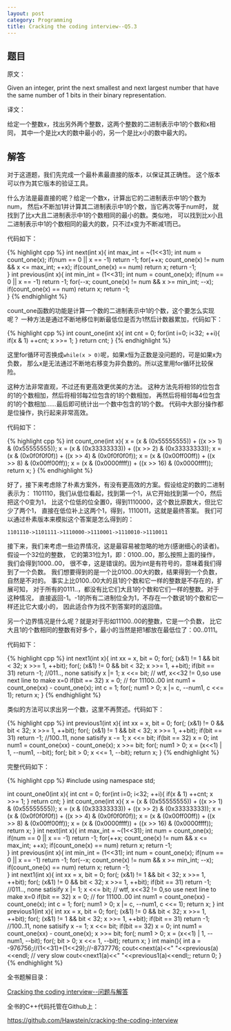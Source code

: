 ```yaml
---
layout: post
category: Programming
title: Cracking the coding interview--Q5.3
---
```


## 题目

原文：

Given an integer, print the next smallest and next largest number 
that have the same number of 1 bits in their binary representation.

译文：

给定一个整数x，找出另外两个整数，这两个整数的二进制表示中1的个数和x相同，
其中一个是比x大的数中最小的，另一个是比x小的数中最大的。

## 解答

对于这道题，我们先完成一个最朴素最直接的版本，以保证其正确性。
这个版本可以作为其它版本的验证工具。

什么方法是最直接的呢？给定一个数x，计算出它的二进制表示中1的个数为num，
然后x不断加1并计算其二进制表示中1的个数，当它再次等于num时，
就找到了比x大且二进制表示中1的个数相同的最小的数。类似地，
可以找到比x小且二进制表示中1的个数相同的最大的数，只不过x变为不断减1而已。

代码如下：

{% highlight cpp %}
int next(int x){
    int max_int = ~(1<<31);
    int num = count_one(x);
    if(num == 0 || x == -1) return -1;
    for(++x; count_one(x) != num && x <= max_int; ++x);
    if(count_one(x) == num) return x;
    return -1;    
}
int previous(int x){
    int min_int = (1<<31);
    int num = count_one(x);
    if(num == 0 || x == -1) return -1;
    for(--x; count_one(x) != num && x >= min_int; --x);
    if(count_one(x) == num) return x;
    return -1;	
}
{% endhighlight %}

count_one函数的功能是计算一个数的二进制表示中1的个数，这个要怎么实现呢？
一种方法是通过不断地移位判断最低位是否为1然后计数器累加，代码如下：

{% highlight cpp %}
int count_one(int x){
    int cnt = 0;
    for(int i=0; i<32; ++i){
        if(x & 1) ++cnt;
        x >>= 1;
    }
    return cnt;
}
{% endhighlight %}

这里for循环可否换成`while(x > 0)`呢，如果x恒为正数是没问题的，可是如果x为负数，
那么x是无法通过不断地右移变为非负数的。所以这里用for循环比较保险。

这种方法非常直观，不过还有更高效更优美的方法。
这种方法先将相邻的位包含的1的个数相加，然后将相邻每2位包含的1的个数相加，
再然后将相邻每4位包含的1的个数相加......最后即可统计出一个数中包含的1的个数。
代码中大部分操作都是位操作，执行起来非常高效。

代码如下：

{% highlight cpp %}
int count_one(int x){
    x = (x & (0x55555555)) + ((x >> 1) & (0x55555555));
    x = (x & (0x33333333)) + ((x >> 2) & (0x33333333));
    x = (x & (0x0f0f0f0f)) + ((x >> 4) & (0x0f0f0f0f));
    x = (x & (0x00ff00ff)) + ((x >> 8) & (0x00ff00ff));
    x = (x & (0x0000ffff)) + ((x >> 16) & (0x0000ffff));
    return x;
}
{% endhighlight %}

好了，接下来考虑除了朴素方案外，有没有更高效的方案。假设给定的数的二进制表示为：
1101110，我们从低位看起，找到第一个1，从它开始找到第一个0，然后把这个0变为1，
比这个位低的位全置0，得到1110000，这个数比原数大，但比它少了两个1，
直接在低位补上这两个1，得到，1110011，这就是最终答案。
我们可以通过朴素版本来模拟这个答案是怎么得到的：

	1101110->1101111->1110000->1110001->1110010->1110011

接下来，我们来考虑一些边界情况，这是最容易被忽略的地方(感谢细心的读者)。
假设一个32位的整数，
它的第31位为1，即：0100..00，那么按照上面的操作，我们会得到1000..00，
很不幸，这是错误的。因为int是有符号的，意味着我们得到了一个负数。
我们想要得到的是一个比0100..00大的数，结果得到一个负数，自然是不对的。
事实上比0100..00大的且1的个数和它一样的整数是不存在的，扩展可知，
对于所有的0111..，都没有比它们大且1的个数和它们一样的整数。对于这种情况，
直接返回-1。-1的所有二进制位全为1，不存在一个数说1的个数和它一样还比它大或小的，
因此适合作为找不到答案时的返回值。

另一个边界情况是什么呢？就是对于形如11100..00的整数，它是一个负数，
比它大且1的个数相同的整数有好多个，最小的当然是把1都放在最低位了：00..0111。

代码如下：

{% highlight cpp %}
int next1(int x){
    int xx = x, bit = 0;
    for(; (x&1) != 1 && bit < 32; x >>= 1, ++bit);
    for(; (x&1) != 0 && bit < 32; x >>= 1, ++bit);
    if(bit == 31) return -1; //011.., none satisify
    x |= 1;
    x <<= bit; // wtf, x<<32 != 0,so use next line to make x=0
    if(bit == 32) x = 0; // for 11100..00
    int num1 = count_one(xx) - count_one(x);
    int c = 1;
    for(; num1 > 0; x |= c, --num1, c <<= 1);
    return x;
}
{% endhighlight %}

类似的方法可以求出另一个数，这里不再赘述。代码如下：

{% highlight cpp %}
int previous1(int x){
    int xx = x, bit = 0;
    for(; (x&1) != 0 && bit < 32; x >>= 1, ++bit);
    for(; (x&1) != 1 && bit < 32; x >>= 1, ++bit);
    if(bit == 31) return -1; //100..11, none satisify
    x -= 1;
    x <<= bit;
    if(bit == 32) x = 0;
    int num1 = count_one(xx) - count_one(x);
    x >>= bit;
    for(; num1 > 0; x = (x<<1) | 1, --num1, --bit);
    for(; bit > 0; x <<= 1, --bit);
    return x;
}
{% endhighlight %}

完整代码如下：

{% highlight cpp %}
#include <iostream>
using namespace std;

int count_one0(int x){
    int cnt = 0;
    for(int i=0; i<32; ++i){
        if(x & 1) ++cnt;
        x >>= 1;
    }
    return cnt;
}
int count_one(int x){
    x = (x & (0x55555555)) + ((x >> 1) & (0x55555555));
    x = (x & (0x33333333)) + ((x >> 2) & (0x33333333));
    x = (x & (0x0f0f0f0f)) + ((x >> 4) & (0x0f0f0f0f));
    x = (x & (0x00ff00ff)) + ((x >> 8) & (0x00ff00ff));
    x = (x & (0x0000ffff)) + ((x >> 16) & (0x0000ffff));
    return x;
}
int next(int x){
    int max_int = ~(1<<31);
    int num = count_one(x);
    if(num == 0 || x == -1) return -1;
    for(++x; count_one(x) != num && x <= max_int; ++x);
    if(count_one(x) == num) return x;
    return -1;	
}
int previous(int x){
    int min_int = (1<<31);
    int num = count_one(x);
    if(num == 0 || x == -1) return -1;
    for(--x; count_one(x) != num && x >= min_int; --x);
    if(count_one(x) == num) return x;
    return -1;	
}
int next1(int x){
    int xx = x, bit = 0;
    for(; (x&1) != 1 && bit < 32; x >>= 1, ++bit);
    for(; (x&1) != 0 && bit < 32; x >>= 1, ++bit);
    if(bit == 31) return -1; //011.., none satisify
    x |= 1;
    x <<= bit; // wtf, x<<32 != 0,so use next line to make x=0
    if(bit == 32) x = 0; // for 11100..00
    int num1 = count_one(xx) - count_one(x);
    int c = 1;
    for(; num1 > 0; x |= c, --num1, c <<= 1);
    return x;
}
int previous1(int x){
    int xx = x, bit = 0;
    for(; (x&1) != 0 && bit < 32; x >>= 1, ++bit);
    for(; (x&1) != 1 && bit < 32; x >>= 1, ++bit);
    if(bit == 31) return -1; //100..11, none satisify
    x -= 1;
    x <<= bit;
    if(bit == 32) x = 0;
    int num1 = count_one(xx) - count_one(x);
    x >>= bit;
    for(; num1 > 0; x = (x<<1) | 1, --num1, --bit);
    for(; bit > 0; x <<= 1, --bit);
    return x;
}
int main(){
    int a = -976756;//(1<<31)+(1<<29);//-8737776;
    cout<<next(a)<<" "<<previous(a)<<endl; // very slow
    cout<<next1(a)<<" "<<previous1(a)<<endl;;
    return 0;
}
{% endhighlight %}

全书题解目录：

[Cracking the coding interview--问题与解答](/posts/ctci-solutions-contents.html)

全书的C++代码托管在Github上：

<https://github.com/Hawstein/cracking-the-coding-interview>
